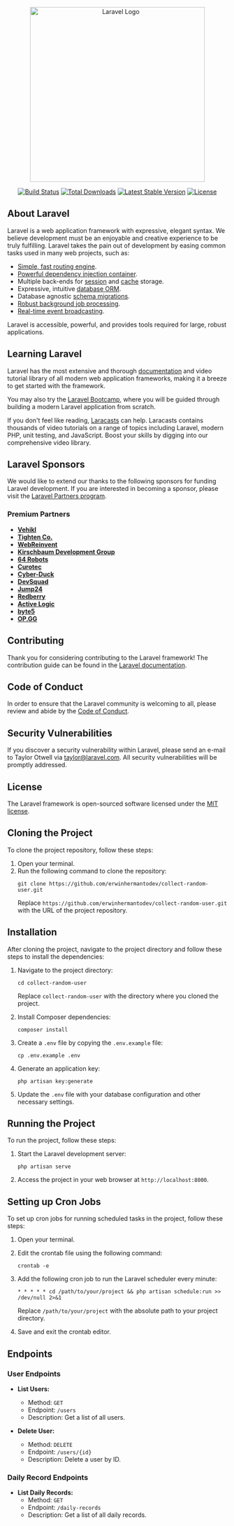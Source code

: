<p align="center"><a href="https://laravel.com" target="_blank"><img src="https://raw.githubusercontent.com/laravel/art/master/logo-lockup/5%20SVG/2%20CMYK/1%20Full%20Color/laravel-logolockup-cmyk-red.svg" width="400" alt="Laravel Logo"></a></p>

<p align="center">
<a href="https://github.com/laravel/framework/actions"><img src="https://github.com/laravel/framework/workflows/tests/badge.svg" alt="Build Status"></a>
<a href="https://packagist.org/packages/laravel/framework"><img src="https://img.shields.io/packagist/dt/laravel/framework" alt="Total Downloads"></a>
<a href="https://packagist.org/packages/laravel/framework"><img src="https://img.shields.io/packagist/v/laravel/framework" alt="Latest Stable Version"></a>
<a href="https://packagist.org/packages/laravel/framework"><img src="https://img.shields.io/packagist/l/laravel/framework" alt="License"></a>
</p>

## About Laravel

Laravel is a web application framework with expressive, elegant syntax. We believe development must be an enjoyable and creative experience to be truly fulfilling. Laravel takes the pain out of development by easing common tasks used in many web projects, such as:

-   [Simple, fast routing engine](https://laravel.com/docs/routing).
-   [Powerful dependency injection container](https://laravel.com/docs/container).
-   Multiple back-ends for [session](https://laravel.com/docs/session) and [cache](https://laravel.com/docs/cache) storage.
-   Expressive, intuitive [database ORM](https://laravel.com/docs/eloquent).
-   Database agnostic [schema migrations](https://laravel.com/docs/migrations).
-   [Robust background job processing](https://laravel.com/docs/queues).
-   [Real-time event broadcasting](https://laravel.com/docs/broadcasting).

Laravel is accessible, powerful, and provides tools required for large, robust applications.

## Learning Laravel

Laravel has the most extensive and thorough [documentation](https://laravel.com/docs) and video tutorial library of all modern web application frameworks, making it a breeze to get started with the framework.

You may also try the [Laravel Bootcamp](https://bootcamp.laravel.com), where you will be guided through building a modern Laravel application from scratch.

If you don't feel like reading, [Laracasts](https://laracasts.com) can help. Laracasts contains thousands of video tutorials on a range of topics including Laravel, modern PHP, unit testing, and JavaScript. Boost your skills by digging into our comprehensive video library.

## Laravel Sponsors

We would like to extend our thanks to the following sponsors for funding Laravel development. If you are interested in becoming a sponsor, please visit the [Laravel Partners program](https://partners.laravel.com).

### Premium Partners

-   **[Vehikl](https://vehikl.com/)**
-   **[Tighten Co.](https://tighten.co)**
-   **[WebReinvent](https://webreinvent.com/)**
-   **[Kirschbaum Development Group](https://kirschbaumdevelopment.com)**
-   **[64 Robots](https://64robots.com)**
-   **[Curotec](https://www.curotec.com/services/technologies/laravel/)**
-   **[Cyber-Duck](https://cyber-duck.co.uk)**
-   **[DevSquad](https://devsquad.com/hire-laravel-developers)**
-   **[Jump24](https://jump24.co.uk)**
-   **[Redberry](https://redberry.international/laravel/)**
-   **[Active Logic](https://activelogic.com)**
-   **[byte5](https://byte5.de)**
-   **[OP.GG](https://op.gg)**

## Contributing

Thank you for considering contributing to the Laravel framework! The contribution guide can be found in the [Laravel documentation](https://laravel.com/docs/contributions).

## Code of Conduct

In order to ensure that the Laravel community is welcoming to all, please review and abide by the [Code of Conduct](https://laravel.com/docs/contributions#code-of-conduct).

## Security Vulnerabilities

If you discover a security vulnerability within Laravel, please send an e-mail to Taylor Otwell via [taylor@laravel.com](mailto:taylor@laravel.com). All security vulnerabilities will be promptly addressed.

## License

The Laravel framework is open-sourced software licensed under the [MIT license](https://opensource.org/licenses/MIT).

## Cloning the Project

To clone the project repository, follow these steps:

1. Open your terminal.
2. Run the following command to clone the repository:
    ```
    git clone https://github.com/erwinhermantodev/collect-random-user.git
    ```
    Replace `https://github.com/erwinhermantodev/collect-random-user.git` with the URL of the project repository.

## Installation

After cloning the project, navigate to the project directory and follow these steps to install the dependencies:

1. Navigate to the project directory:

    ```
    cd collect-random-user
    ```

    Replace `collect-random-user` with the directory where you cloned the project.

2. Install Composer dependencies:

    ```
    composer install
    ```

3. Create a `.env` file by copying the `.env.example` file:

    ```
    cp .env.example .env
    ```

4. Generate an application key:

    ```
    php artisan key:generate
    ```

5. Update the `.env` file with your database configuration and other necessary settings.

## Running the Project

To run the project, follow these steps:

1. Start the Laravel development server:

    ```
    php artisan serve
    ```

2. Access the project in your web browser at `http://localhost:8000`.

## Setting up Cron Jobs

To set up cron jobs for running scheduled tasks in the project, follow these steps:

1. Open your terminal.

2. Edit the crontab file using the following command:

    ```
    crontab -e
    ```

3. Add the following cron job to run the Laravel scheduler every minute:

    ```
    * * * * * cd /path/to/your/project && php artisan schedule:run >> /dev/null 2>&1
    ```

    Replace `/path/to/your/project` with the absolute path to your project directory.

4. Save and exit the crontab editor.

## Endpoints

### User Endpoints

-   **List Users:**

    -   Method: `GET`
    -   Endpoint: `/users`
    -   Description: Get a list of all users.

-   **Delete User:**
    -   Method: `DELETE`
    -   Endpoint: `/users/{id}`
    -   Description: Delete a user by ID.

### Daily Record Endpoints

-   **List Daily Records:**
    -   Method: `GET`
    -   Endpoint: `/daily-records`
    -   Description: Get a list of all daily records.
